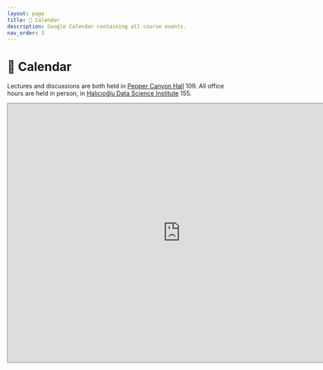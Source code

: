 ```yaml
---
layout: page
title: 📆 Calendar
description: Google Calendar containing all course events.
nav_order: 3
---
```


# 📆 Calendar

Lectures and discussions are both held in [Pepper Canyon Hall](https://map.concept3d.com/?id=1005#!m/246320) 109. All office hours are held in person, in [Halıcıoğlu Data Science Institute](https://www.google.com/maps/place/Hal%C4%B1c%C4%B1o%C4%9Flu+Data+Science+Institute/@32.8805676,-117.2363991,17z/data=!3m2!4b1!5s0x80dc06c1dfc237df:0x2baefc1d5cbb43f3!4m6!3m5!1s0x80dc06c1fb192bcb:0x94d4894527b99b21!8m2!3d32.8805631!4d-117.2338242!16s%2Fg%2F11f4_xtk0f?entry=ttu) 155.

<iframe src="https://calendar.google.com/calendar/embed?height=600&wkst=1&bgcolor=%23ffffff&ctz=America%2FLos_Angeles&title&showNav=1&mode=WEEK&showPrint=0&showTabs=0&showCalendars=0&showDate=1&showTitle=0&src=Y19jZjY1ZjQwM2E2NTVmODdhNjcyZGEyMTcyMmEwYTFiMzEzZjlkN2NlZDMxZDY3YmVhZGQzMzUwYzNiNjFhYmQxQGdyb3VwLmNhbGVuZGFyLmdvb2dsZS5jb20&src=Y19lNmZlMDAxOGQyNjMyYWRlMWNjZGNiZDMxY2U3YmNhM2M0NTFkMjJhYjNmNjIxNGRmNjQ3MDViNTBkZjQ3YmU3QGdyb3VwLmNhbGVuZGFyLmdvb2dsZS5jb20&color=%23AD1457&color=%2333B679" style="border:solid 1px #777" width="800" height="600" frameborder="0" scrolling="no"></iframe>